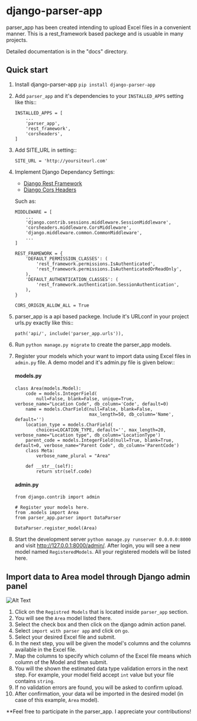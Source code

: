 django-parser-app
=====

parser_app has been created intending to upload Excel files in a convenient manner.
This is a rest_framework based packege and is usuable in many projects.

Detailed documentation is in the "docs" directory.

Quick start
-----------

1. Install django-parser-app ``pip install django-parser-app``

2. Add ``parser_app`` and it's dependencies to your ``INSTALLED_APPS`` setting like this::
    ```
    INSTALLED_APPS = [
        ...
        'parser_app',
        'rest_framework',
        'corsheaders',
    ]
    ```
3. Add SITE_URL in setting::
    ```
    SITE_URL = 'http://yoursiteurl.com'
    ```

4. Implement Django Dependancy Settings:
    - [Django Rest Framework](http://www.django-rest-framework.org/)
    - [Django Cors Headers](https://github.com/ottoyiu/django-cors-headers)

    Such as:
    ```
    MIDDLEWARE = [
        ...
        'django.contrib.sessions.middleware.SessionMiddleware',
        'corsheaders.middleware.CorsMiddleware',
        'django.middleware.common.CommonMiddleware',
        ...
    ]

    REST_FRAMEWORK = {
        'DEFAULT_PERMISSION_CLASSES': (
            'rest_framework.permissions.IsAuthenticated',
            'rest_framework.permissions.IsAuthenticatedOrReadOnly',
        ),
        'DEFAULT_AUTHENTICATION_CLASSES': (
            'rest_framework.authentication.SessionAuthentication',
        ),
    }

    CORS_ORIGIN_ALLOW_ALL = True
    ```



5. parser_app is a api based packege. Include it's URLconf in your project urls.py exactly like this::
    ```
    path('api/', include('parser_app.urls')),
    ```

6. Run ``python manage.py migrate`` to create the parser_app models.

7. Register your models which your want to import data using Excel files in ``admin.py`` file. A demo model and it's admin.py file is given below:: 
    #### models.py
    ```
    class Area(models.Model):
        code = models.IntegerField(
            null=False, blank=False, unique=True, verbose_name="Location Code", db_column='Code', default=0)
        name = models.CharField(null=False, blank=False,
                                max_length=50, db_column='Name', default='')
        location_type = models.CharField(
            choices=LOCATION_TYPE, default='', max_length=20, verbose_name="Location type", db_column='LocationType')
        parent_code = models.IntegerField(null=True, blank=True, default=0, verbose_name="Parent Code", db_column='ParentCode')
        class Meta:
            verbose_name_plural = "Area"

        def __str__(self):
            return str(self.code)
    ```
    #### admin.py
    ```
    from django.contrib import admin

    # Register your models here.
    from .models import Area
    from parser_app.parser import DataParser

    DataParser.register_model(Area)
    ```  

8. Start the development server ``python manage.py runserver 0.0.0.0:8000`` and visit http://127.0.0.1:8000/admin/. 
After login, you will see a new model named ``RegisteredModels``. All your registered models will be listed here.

Import data to Area model through Django admin panel
----------------------------------------------------

![Alt Text](https://github.com/prantoamt/django-parser-app/blob/main/images/upload_via_admin_panel.gif)

1. Click on the ``Registred Models`` that is located inside ``parser_app`` section.
2. You will see the ``Area`` model listed there.
3. Select the check box and then click on the django admin action panel.
4. Select ``import with parser app`` and click on ``go``.
5. Select your desired Excel file and submit.
6. In the next step, you will be given the model's columns and the columns available in the Excel file.
7. Map the columns to specify which column of the Excel file means which column of the Model and then submit.
8. You will the shown the estimated data type validation errors in the next step. For example, your model field accept ``int`` value but your file contains ``string``.
9. If no validation errors are found, you will be asked to confirm upload.
10. After confirmation, your data wil be imported in the desired model (in case of this example, ``Area`` model).


**Feel free to participate in the parser_app. I appreciate your contributions! 
